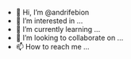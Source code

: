- 👋 Hi, I’m @andrifebion
- 👀 I’m interested in ...
- 🌱 I’m currently learning ...
- 💞️ I’m looking to collaborate on ...
- 📫 How to reach me ...

<!---
andrifebion/andrifebion is a ✨ special ✨ repository because its `README.md` (this file) appears on your GitHub profile.
You can click the Preview link to take a look at your changes.
--->
